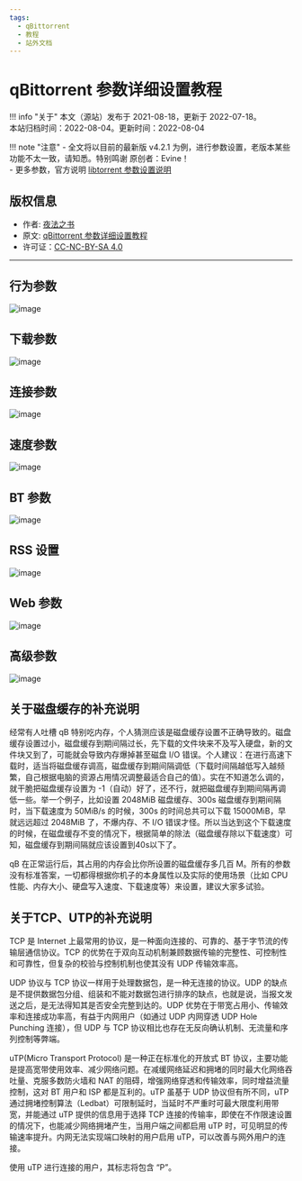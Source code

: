 ```yaml
---
tags:
  - qBittorrent
  - 教程
  - 站外文档
---
```


# qBittorrent 参数详细设置教程

!!! info "关于"
    本文（源站）发布于 2021-08-18，更新于 2022-07-18。  
    本站归档时间：2022-08-04。更新时间：2022-08-04

!!! note "注意"
    - 全文将以目前的最新版 v4.2.1 为例，进行参数设置，老版本某些功能不太一致，请知悉。特别鸣谢 原创者：Evine！  
    - 更多参数，官方说明 [libtorrent 参数设置说明](https://www.libtorrent.org/reference-Settings.html)


## 版权信息

- 作者: [夜法之书](https://github.com/appotry)
- 原文: [qBittorrent 参数详细设置教程](https://blog.17lai.site/posts/f6b32521/)
- 许可证：[CC-NC-BY-SA 4.0](https://creativecommons.org/licenses/by-nc-sa/4.0/deed.zh)

----
    
## 行为参数

![image](./images/qb-conf/01.jpeg)

## 下载参数

![image](./images/qb-conf/02.jpeg)

## 连接参数

![image](./images/qb-conf/03.jpeg)

## 速度参数

![image](./images/qb-conf/04.jpeg)

## BT 参数

![image](./images/qb-conf/05.jpeg)

## RSS 设置

![image](./images/qb-conf/06.png)

## Web 参数

![image](./images/qb-conf/08.jpeg)

## 高级参数

![image](./images/qb-conf/09.jpeg)

## 关于磁盘缓存的补充说明

经常有人吐槽 qB 特别吃内存，个人猜测应该是磁盘缓存设置不正确导致的。磁盘缓存设置过小，磁盘缓存到期间隔过长，先下载的文件块来不及写入硬盘，新的文件块又到了，可能就会导致内存爆掉甚至磁盘 I/O 错误。个人建议：在进行高速下载时，适当将磁盘缓存调高，磁盘缓存到期间隔调低（下载时间隔越低写入越频繁，自己根据电脑的资源占用情况调整最适合自己的值）。实在不知道怎么调的，就干脆把磁盘缓存设置为 -1（自动）好了，还不行，就把磁盘缓存到期间隔再调低一些。举一个例子，比如设置 2048MiB 磁盘缓存、300s 磁盘缓存到期间隔时，当下载速度为 50MiB/s 的时候，300s 的时间总共可以下载 15000MiB，早就远远超过 2048MiB 了，不爆内存、不 I/O 错误才怪。所以当达到这个下载速度的时候，在磁盘缓存不变的情况下，根据简单的除法（磁盘缓存除以下载速度）可知，磁盘缓存到期间隔就应该设置到40s以下了。

qB 在正常运行后，其占用的内存会比你所设置的磁盘缓存多几百 M。所有的参数没有标准答案，一切都得根据你机子的本身属性以及实际的使用场景（比如 CPU 性能、内存大小、硬盘写入速度、下载速度等）来设置，建议大家多试验。

## 关于TCP、UTP的补充说明

TCP 是 Internet 上最常用的协议，是一种面向连接的、可靠的、基于字节流的传输层通信协议。TCP 的优势在于双向互动机制兼顾数据传输的完整性、可控制性和可靠性，但复杂的校验与控制机制也使其没有 UDP 传输效率高。

UDP 协议与 TCP 协议一样用于处理数据包，是一种无连接的协议。UDP 的缺点是不提供数据包分组、组装和不能对数据包进行排序的缺点，也就是说，当报文发送之后，是无法得知其是否安全完整到达的。UDP 优势在于带宽占用小、传输效率和连接成功率高，有益于内网用户（如通过 UDP 内网穿透 UDP Hole Punching 连接），但 UDP 与 TCP 协议相比也存在无反向确认机制、无流量和序列控制等弊端。

uTP(Micro Transport Protocol) 是一种正在标准化的开放式 BT 协议，主要功能是提高宽带使用效率、减少网络问题。在减缓网络延迟和拥堵的同时最大化网络吞吐量、克服多数防火墙和 NAT 的阻碍，增强网络穿透和传输效率，同时增益流量控制，这对 BT 用户和 ISP 都是互利的。uTP 虽基于 UDP 协议但有所不同，uTP 通过拥堵控制算法（Ledbat）可限制延时，当延时不严重时可最大限度利用带宽，并能通过 uTP 提供的信息用于选择 TCP 连接的传输率，即使在不作限速设置的情况下，也能减少网络拥堵产生，当用户端之间都启用 uTP 时，可见明显的传输速率提升。内网无法实现端口映射的用户启用 uTP，可以改善与网外用户的连接。

使用 uTP 进行连接的用户，其标志将包含 “P”。